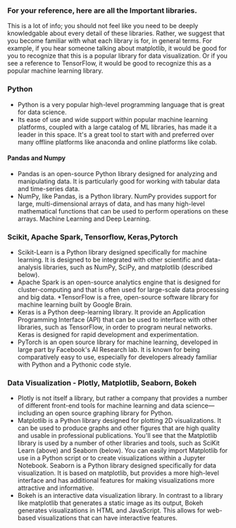 
### For your reference, here are all the Important libraries. 

This is a lot of info; you should not feel like you need to be deeply knowledgable about every detail of these libraries.
Rather, we suggest that you become familiar with what each library is for, in general terms. For example, if you hear someone talking about matplotlib, 
it would be good for you to recognize that this is a popular library for data visualization. Or if you see a reference to TensorFlow, 
it would be good to recognize this as a popular machine learning library.


### Python

* Python is a very popular high-level programming language that is great for data science. 
* Its ease of use and wide support within popular machine learning platforms, coupled with a large catalog of ML libraries,  has made it a leader in this space. It's a great tool to start with and preferred over many offline platforms like anaconda and online platforms like colab.

#### Pandas and Numpy

* Pandas is an open-source Python library designed for analyzing and manipulating data.  It is particularly good for working with tabular data and time-series data. 
* NumPy, like Pandas, is a Python library. NumPy provides support for large,  multi-dimensional arrays of data, and has many high-level mathematical functions that can be used to perform operations on these arrays. Machine Learning and Deep Learning.

### Scikit, Apache Spark, Tensorflow, Keras,Pytorch

* Scikit-Learn is a Python library designed specifically for machine learning.  It is designed to be integrated with other scientific and data-analysis libraries, such as NumPy, SciPy, and matplotlib (described below). 
* Apache Spark is an open-source analytics engine that is designed for cluster-computing and that is often used for large-scale data processing and big data. 
*TensorFlow is a free, open-source software library for machine learning built by Google Brain.
*  Keras is a Python deep-learning library.  It provide an Application Programming Interface (API) that can be used to interface with other libraries, such as TensorFlow, in order to program neural networks.  Keras is designed for rapid development and experimentation. 
* PyTorch is an open source library for machine learning, developed in large part by Facebook's AI Research lab. 
It is known for being comparatively easy to use, especially for developers already familiar with Python and a Pythonic code style. 

### Data Visualization - Plotly, Matplotlib, Seaborn, Bokeh
* Plotly is not itself a library, but rather a company that provides a number of different front-end tools for machine learning and data science—including an open source graphing library for Python. 
* Matplotlib is a Python library designed for plotting 2D visualizations. It can be used to produce graphs and other figures that are high quality and usable in professional publications. 
You'll see that the Matplotlib library is used by a number of other libraries and tools, such as SciKit Learn (above) and Seaborn (below). 
You can easily import Matplotlib for use in a Python script or to create visualizations within a Jupyter Notebook. Seaborn is a Python library designed specifically for data visualization. 
It is based on matplotlib, but provides a more high-level interface and has additional features for making visualizations more attractive and informative. 
* Bokeh is an interactive data visualization library. In contrast to a library like matplotlib that generates a static image as its output, 
Bokeh generates visualizations in HTML and JavaScript. This allows for web-based visualizations that can have interactive features.
